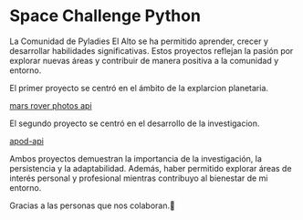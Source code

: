 # Space Challenge Python

La Comunidad de Pyladies El Alto se ha permitido aprender, crecer y desarrollar habilidades significativas. Estos proyectos reflejan la pasión por explorar nuevas áreas y contribuir de manera positiva a la  comunidad y entorno.

El primer proyecto  se centró en el ámbito de la explarcion planetaria. 

[mars rover photos api](https://github.com/Uma347/mars-rover-photos-api)

El segundo proyecto se centró en el desarrollo de la investigacion. 

[apod-api](https://github.com/Uma347/apod-api)

Ambos proyectos demuestran la importancia de la investigación, la persistencia y la adaptabilidad. Además, haber permitido explorar áreas de interés personal y profesional mientras contribuyo al bienestar de mi entorno.

Gracias a las personas que nos colaboran.💌
